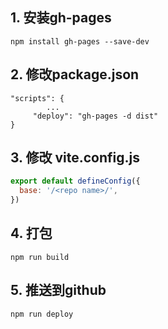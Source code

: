 ## 1. 安装gh-pages

```shell
npm install gh-pages --save-dev
```

## 2. 修改package.json

```shell
"scripts": {
        ...
     "deploy": "gh-pages -d dist"
} 
```

## 3. 修改 vite.config.js

```js
export default defineConfig({
  base: '/<repo name>/',
})
```

## 4. 打包

```shell
npm run build
```

## 5. 推送到github

```shell
npm run deploy
```


